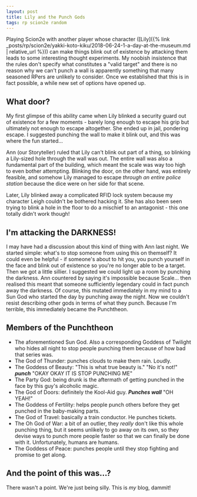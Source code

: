 ```yaml
---
layout: post
title: Lily and the Punch Gods
tags: rp scion2e random
---
```


Playing Scion2e with another player whose character ([Lily]({% link _posts/rp/scion2e/yakki-koto-kiku/2018-06-24-1-a-day-at-the-museum.md | relative_url %})) can make things blink out of existence by attacking them leads to some interesting thought experiments. My noobish insistence that the rules don't specify what constitutes a "valid target" and there is no reason why we can't punch a wall is apparently something that many seasoned RPers are unlikely to consider. Once we established that this is in fact possible, a while new set of options have opened up.

## What door?
My first glimpse of this ability came when Lily blinked a security guard out of existence for a few moments - barely long enough to escape his grip but ultimately not enough to escape altogether. She ended up in jail, pondering escape. I suggested punching the wall to make it blink out, and this was where the fun started...

Ann (our Storyteller) ruled that Lily can't blink out part of a thing, so blinking a Lily-sized hole through the wall was out. The entire wall was also a fundamental part of the building, which meant the scale was way too high to even bother attempting. Blinking the door, on the other hand, was entirely feasible, and somehow Lily managed to escape *through an entire police station* because the dice were on her side for that scene.

Later, Lily blinked away a complicated RFID lock system because my character Leigh couldn't be bothered hacking it. She has also been seen trying to blink a hole in the floor to do a mischief to an antagonist - this one totally didn't work though!

## I'm attacking the DARKNESS!
I may have had a discussion about this kind of thing with Ann last night. We started simple: what's to stop someone from using this on themself? It could even be helpful - if someone's about to hit you, you punch yourself in the face and blink out of existence so you're no longer able to be a target. Then we got a little sillier. I suggested we could light up a room by punching the darkness. Ann countered by saying it's impossible because Scale... then realised this meant that someone sufficiently legendary could in fact punch away the darkness. Of course, this mutated immediately in my mind to a Sun God who started the day by punching away the night. Now we couldn't resist describing other gods in terms of what they punch. Because I'm terrible, this immediately became the Punchtheon.

## Members of the Punchtheon
- The aforementioned Sun God. Also a corresponding Goddess of Twilight who hides all night to stop people punching them because of how bad that series was.
- The God of Thunder: punches clouds to make them rain. Loudly.
- The Goddess of Beauty: "This is what true beauty is." "No it's not!" ***punch*** "OKAY OKAY IT IS STOP PUNCHING ME"
- The Party God: being drunk is the aftermath of getting punched in the face by this guy's alcoholic magic.
- The God of Doors: definitely the Kool-Aid guy. ***Punches wall*** "OH YEAH!"
- The Goddess of Fertility: helps people punch others before they get punched in the baby-making parts.
- The God of Travel: basically a train conductor. He punches tickets.
- The Oh God of War: a bit of an outlier, they *really* don't like this whole punching thing, but it seems unlikely to go away on its own, so they devise ways to punch more people faster so that we can finally be done with it. Unfortunately, humans are humans.
- The Goddess of Peace: punches people until they stop fighting and promise to get along.

## And the point of this was...?
There wasn't a point. We're just being silly. This is *my* blog, dammit!
